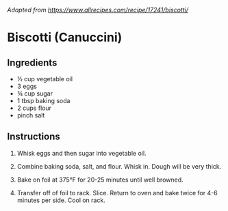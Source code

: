 *Adapted from https://www.allrecipes.com/recipe/17241/biscotti/*

# Biscotti (Canuccini)

## Ingredients
 - ½ cup vegetable oil
 - 3 eggs
 - ¾ cup sugar
 - 1 tbsp baking soda
 - 2 cups flour
 - pinch salt

## Instructions

 1. Whisk eggs and then sugar into vegetable oil.

 2. Combine baking soda, salt, and flour. Whisk in. Dough will be very thick.

 3. Bake on foil at 375°F for 20-25 minutes until well browned.

 4. Transfer off of foil to rack. Slice. Return to oven and bake twice for 4-6
    minutes per side. Cool on rack.

